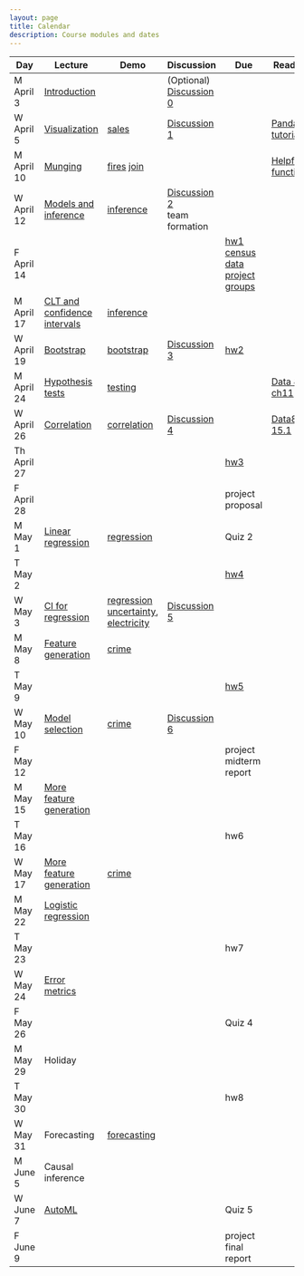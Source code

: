 ```yaml
---
layout: page
title: Calendar
description: Course modules and dates
---
```



| **Day** | **Lecture** | **Demo** | **Discussion** | **Due** | **Reading** |
|---|---|---|---|---|---|
| M April 3 | [Introduction](lectures/intro.pdf) |  | (Optional) [Discussion 0](https://colab.research.google.com/github/stanford-mse-125/section/blob/main/Discussions/Discussion_0.ipynb) |  |  |
| W April 5 | [Visualization](lectures/eda.pdf) | [sales](https://colab.research.google.com/github/stanford-mse-125/demos/blob/main/sales.ipynb) | [Discussion 1](https://colab.research.google.com/github/stanford-mse-125/section/blob/main/Discussions/Discussion_1.ipynb) |  | [Pandas tutorials](https://pandas.pydata.org/docs/getting_started/index.html#getting-started) |
| M April 10 | [Munging](lectures/munging.pdf) | [fires](https://colab.research.google.com/github/stanford-mse-125/demos/blob/main/fires.ipynb) [join](https://colab.research.google.com/github/stanford-mse-125/demos/blob/main/join.ipynb) |  |  |[Helpful functions](https://github.com/stanford-mse-125/demos/blob/main/functions-used.md) |
| W April 12 | [Models and inference](lectures/inference.pdf) | [inference](https://colab.research.google.com/github/stanford-mse-125/demos/blob/main/inference.ipynb) | [Discussion 2](https://colab.research.google.com/github/stanford-mse-125/section/blob/main/Discussions/Discussion_2.ipynb) <br> team formation | |  |
| F April 14 |  |  |  | [hw1](https://colab.research.google.com/github/stanford-mse-125/homework/blob/main/HW1.ipynb)<br>[census data](https://minhaskamal.github.io/DownGit/#/home?url=https://github.com/stanford-mse-125/homework/blob/main/data/census.csv) <br> [project groups](https://docs.google.com/forms/d/e/1FAIpQLSdXvkp2xFpnt5vCPEWxDdNNVzOC3_5JNmFU9lrJNle9o25Lpw/viewform?usp=sf_link) |  |
| M April 17 | [CLT and confidence intervals](lectures/inference.pdf) | [inference](https://colab.research.google.com/github/stanford-mse-125/demos/blob/main/inference.ipynb) |  |  |  |
| W April 19 | [Bootstrap](lectures/bootstrap.pdf) | [bootstrap](https://colab.research.google.com/github/stanford-mse-125/demos/blob/main/bootstrap.ipynb) | [Discussion 3](https://colab.research.google.com/github/stanford-mse-125/section/blob/main/Discussions/Discussion_3.ipynb) | [hw2](https://colab.research.google.com/github/stanford-mse-125/homework/blob/main/HW2.ipynb) |  |
| M April 24 | [Hypothesis tests](lectures/hypothesis.pdf) | [testing](https://colab.research.google.com/github/stanford-mse-125/demos/blob/main/testing.ipynb) |  |  | [Data 8 ch11](https://inferentialthinking.com/chapters/11/1/Assessing_a_Model.html) |
| W April 26 | [Correlation](lectures/correlation.pdf) | [correlation](https://colab.research.google.com/github/stanford-mse-125/demos/blob/main/correlation.ipynb) | [Discussion 4](https://colab.research.google.com/github/stanford-mse-125/section/blob/main/Discussions/Discussion_4.ipynb) | | [Data8 ch 15.1](https://inferentialthinking.com/chapters/15/1/Correlation.html) |
| Th April 27 | |  |  | [hw3](https://colab.research.google.com/github/stanford-mse-125/homework/blob/main/HW3.ipynb) |  |
| F April 28 |  |  |  | project proposal |  |
| M May 1 | [Linear regression](lectures/linear.pdf) | [regression](https://colab.research.google.com/github/stanford-mse-125/demos/blob/main/regression.ipynb) |  | Quiz 2 |  |
| T May 2 |  |  |  | [hw4](https://colab.research.google.com/github/stanford-mse-125/homework/blob/main/HW4.ipynb)|  |
| W May 3 | [CI for regression](lectures/linear.pdf) | [regression uncertainty](https://colab.research.google.com/github/stanford-mse-125/demos/blob/main/regression-uncertainty.ipynb), [electricity](https://colab.research.google.com/github/stanford-mse-125/demos/blob/main/electricity.ipynb) |[Discussion 5](https://colab.research.google.com/github/stanford-mse-125/section/blob/main/Discussions/Discussion_5.ipynb) |  |  |
| M May 8 | [Feature generation](lectures/feature_engineering.pdf) | [crime](https://colab.research.google.com/github/stanford-mse-125/demos/blob/main/crime.ipynb) |  |  |  |
| T May 9 |  |  |  | [hw5](https://colab.research.google.com/github/stanford-mse-125/homework/blob/main/HW5.ipynb) |  |
| W May 10 | [Model selection](lectures/bias-variance.pdf) | [crime](https://colab.research.google.com/github/stanford-mse-125/demos/blob/main/crime.ipynb) | [Discussion 6](https://colab.research.google.com/github/stanford-mse-125/section/blob/main/Discussions/Discussion_6.ipynb)|  |  |
| F May 12 |  |  |  | project midterm report |  |
| M May 15 | [More feature generation](lectures/feature_engineering.pdf) |  |  |  |  |
| T May 16 |  |  |  | hw6 |  |
| W May 17 | [More feature generation](lectures/feature_engineering.pdf) | [crime](https://colab.research.google.com/github/stanford-mse-125/demos/blob/main/crime.ipynb) |  |  |  |  |
| M May 22 | [Logistic regression](lectures/logistic.pdf) |  |  |  |  |
| T May 23 | |  |  | hw7|  |
| W May 24 | [Error metrics](lectures/classification-metrics.pdf) |  |  |  |  |
| F May 26 | ||| Quiz 4 ||
| M May 29 | Holiday |  |  |  |  |
| T May 30 |  |  |  | hw8 |  |
| W May 31 | Forecasting | [forecasting](https://colab.research.google.com/github/stanford-mse-125/demos/blob/main/forecasting.ipynb) |  | |  |
| M June 5 | Causal inference |  |  | |  |
| W June 7 | [AutoML](lectures/automl.pdf) |  |  | Quiz 5 |  |
| F June 9 |  |  |  | project final report |  |

